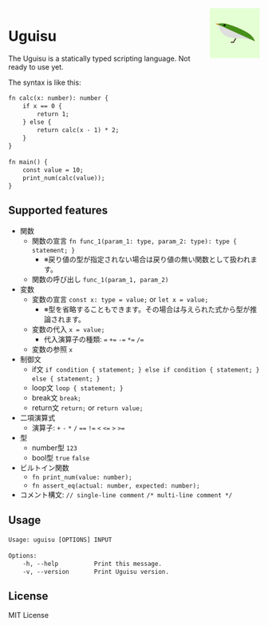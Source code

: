 <img alt="uguisu logo" width="100px" align="right" src="https://raw.githubusercontent.com/uguisu-dev/uguisu/master/uguisu-logo.png" />

# Uguisu
The Uguisu is a statically typed scripting language.
Not ready to use yet.

The syntax is like this:
```
fn calc(x: number): number {
    if x == 0 {
        return 1;
    } else {
        return calc(x - 1) * 2;
    }
}

fn main() {
    const value = 10;
    print_num(calc(value));
}
```

## Supported features
- 関数
  - 関数の宣言 `fn func_1(param_1: type, param_2: type): type { statement; }`
    - ※戻り値の型が指定されない場合は戻り値の無い関数として扱われます。
  - 関数の呼び出し `func_1(param_1, param_2)`
- 変数
  - 変数の宣言 `const x: type = value;` or `let x = value;`
    - ※型を省略することもできます。その場合は与えられた式から型が推論されます。
  - 変数の代入 `x = value;`
    - 代入演算子の種類: `=` `+=` `-=` `*=` `/=`
  - 変数の参照 `x`
- 制御文
  - if文 `if condition { statement; } else if condition { statement; } else { statement; }`
  - loop文 `loop { statement; }`
  - break文 `break;`
  - return文 `return;` or `return value;`
- 二項演算式
  - 演算子: `+` `-` `*` `/` `==` `!=` `<` `<=` `>` `>=`
- 型
  - number型 `123`
  - bool型 `true` `false`
- ビルトイン関数
  - `fn print_num(value: number);`
  - `fn assert_eq(actual: number, expected: number);`
- コメント構文: `// single-line comment` `/* multi-line comment */`

## Usage
```
Usage: uguisu [OPTIONS] INPUT

Options:
    -h, --help          Print this message.
    -v, --version       Print Uguisu version.
```

## License
MIT License
